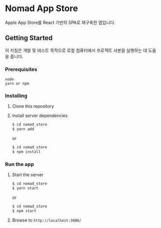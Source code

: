 # Nomad App Store

Apple App Store를 React 기반의 SPA로 재구축한 앱입니다.

## Getting Started

이 지침은 개발 및 테스트 목적으로 로컬 컴퓨터에서 프로젝트 사본을 실행하는 데 도움을 줍니다.

### Prerequisites

```
node
yarn or npm
```

### Installing

1. Clone this repository

2. Install server dependencies
    ```bash
    $ cd nomad_store
    $ yarn add
    ```
    or
    ```bash
    $ cd nomad_store
    $ npm install
    ```

### Run the app

1. Start the server
    ```bash
    $ cd nomad_store
    $ yarn start
    ```
    or
    ```bash
    $ cd nomad_store
    $ npm start
    ```
2. Browse to `http://localhost:3000/`
